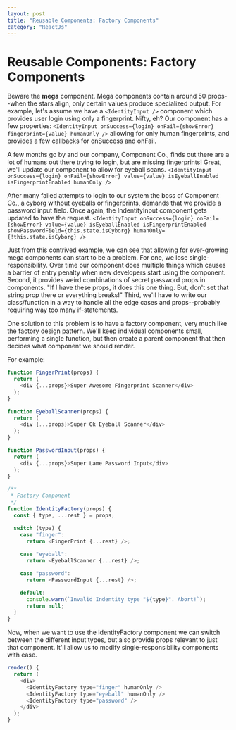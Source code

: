 ```yaml
---
layout: post
title: "Reusable Components: Factory Components"
category: "ReactJs"
---
```


# Reusable Components: Factory Components

Beware the **mega** component. Mega components contain around 50 props--when the stars align, only certain values produce specialized output. For example, let's assume we have a `<IdentityInput />` component which provides user login using only a fingerprint. Nifty, eh?
Our component has a few properties: `<IdentityInput onSuccess={login} onFail={showError} fingerprint={value} humanOnly />` allowing for only human fingerprints, and provides a few callbacks for onSuccess and onFail.

A few months go by and our company, Component Co., finds out there are a lot of humans out there trying to login, but are missing fingerprints! Great, we'll update our component to allow for eyeball scans. 
`<IdentityInput onSuccess={login} onFail={showError} value={value} isEyeballEnabled isFingerprintEnabled humanOnly />`

After many failed attempts to login to our system the boss of Component Co., a cyborg without eyeballs or fingerprints, demands that we provide a password input field. Once again, the IndentityInput component gets updated to have the request.
`<IdentityInput onSuccess={login} onFail={showError} value={value} isEyeballEnabled isFingerprintEnabled showPasswordField={this.state.isCyborg} humanOnly={!this.state.isCyborg} />`


Just from this contrived example, we can see that allowing for ever-growing mega components can start to be a problem. For one, we lose single-responsibility. Over time our component does multiple things which causes a barrier of entry penalty when new developers start using the component. Second, it provides weird combinations of secret password props in components. "If I have these props, it does this one thing. But, don't set that string prop there or everything breaks!" Third, we'll have to write our class/function in a way to handle all the edge cases and props--probably requiring way too many if-statements.

One solution to this problem is to have a factory component, very much like the factory design pattern. We'll keep individual components small, performing a single function, but then create a parent component that then decides what component we should render.

For example:

```javascript
function FingerPrint(props) {
  return (
    <div {...props}>Super Awesome Fingerprint Scanner</div>
  );
}

function EyeballScanner(props) {
  return (
    <div {...props}>Super Ok Eyeball Scanner</div>
  );
}

function PasswordInput(props) {
  return (
    <div {...props}>Super Lame Password Input</div>
  );
}

/**
 * Factory Component
 */
function IdentityFactory(props) {
  const { type, ...rest } = props;

  switch (type) {
    case "finger":
      return <FingerPrint {...rest} />;
    
    case "eyeball":
      return <EyeballScanner {...rest} />;

    case "password":
      return <PasswordInput {...rest} />;

    default:
      console.warn(`Invalid Indentity type "${type}". Abort!`);
      return null;
  }
}
```

Now, when we want to use the IdentityFactory component we can switch between the different input types, but also provide props relevant to just that component. It'll allow us to modify single-responsibility components with ease.

```javascript
render() {
  return (
    <div>
      <IdentityFactory type="finger" humanOnly />
      <IdentityFactory type="eyeball" humanOnly />
      <IdentityFactory type="password" />
    </div>
  );
}
```